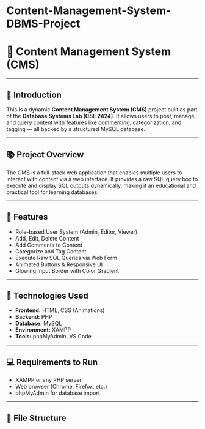 # Content-Management-System-DBMS-Project
# 📘 Content Management System (CMS)

---

## 🔰 Introduction

This is a dynamic **Content Management System (CMS)** project built as part of the **Database Systems Lab (CSE 2424)**. It allows users to post, manage, and query content with features like commenting, categorization, and tagging — all backed by a structured MySQL database.

---

## 📚 Project Overview

The CMS is a full-stack web application that enables multiple users to interact with content via a web interface. It provides a raw SQL query box to execute and display SQL outputs dynamically, making it an educational and practical tool for learning databases.

---

## 🌟 Features

- Role-based User System (Admin, Editor, Viewer)
- Add, Edit, Delete Content
- Add Comments to Content
- Categorize and Tag Content
- Execute Raw SQL Queries via Web Form
- Animated Buttons & Responsive UI
- Glowing Input Border with Color Gradient

---

## 🧰 Technologies Used

- **Frontend:** HTML, CSS (Animations)
- **Backend:** PHP
- **Database:** MySQL
- **Environment:** XAMPP
- **Tools:** phpMyAdmin, VS Code

---

## 💻 Requirements to Run

- XAMPP or any PHP server
- Web browser (Chrome, Firefox, etc.)
- phpMyAdmin for database import

---

## 📁 File Structure

